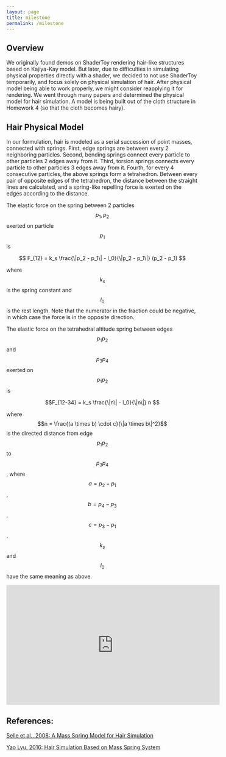 ```yaml
---
layout: page
title: milestone
permalink: /milestone
---
```


<!-- # Milestone

Jello, again!

## Accomplishments

For our project, we chose to learn Unity due to its popularity, capabilities in physical 
simulation and rendering, and potential need for efficiency.

So far, we've implemented a Jello simulation using a mass-spring model. The 
model creates a 3D grid with masses at each vertex and springs connecting
the masses. We chose the springs (structural, bending, and shearing) by extrapolating 
the structure of our cloth simulation. Afterwards, we implemented the mesh generation 
for this model, which creates a triangle mesh from the masses' vertices.

![springs](../assets/img/milestone/springs.jpeg){:style="display:block; margin-left: auto; margin-right: auto; width:30%;"}

Then, we worked with Unity to take our mesh and render it to look like Jello. This took 
some experimenting with the Unity materials and rendering pipelines.

## Preliminary Results
Here's the current state of our simulation and rendering! We added in a listener for 
keypresses which makes the Jello jump upwards.

![jello](../assets/img/milestone/jello.gif){:style="display:block; margin-left: auto; margin-right: auto; width:50%;"}

## Reflection
Overall, we thought that our model works well, but there's a couple of issues with the model and our rendering that we'd
want to improve on for our final submission.
- The mass-spring model can be unstable at times, especially when high forces are exerted
- Our render isn't as transparent and realistic as we'd like

Also, our goal is to eventually try using a material point method or other more complicated method to render the
Jello and support collisions with rigid bodies. For example, we want to simulate a bullet striking through
the Jello cube.  -->

## Overview
We originally found demos on ShaderToy rendering hair-like structures based on Kajiya-Kay model. But later, due to difficulties in simulating physical properties directly with a shader, we decided to not use ShaderToy temporarily, and focus solely on physical simulation of hair. After physical model being able to work properly, we might consider reapplying it for rendering. We went through many papers and determined the physical model for hair simulation. A model is being built out of the cloth structure in Homework 4 (so that the cloth becomes hairy).

## Hair Physical Model

In our formulation, hair is modeled as a serial succession of point masses, connected with springs. First, edge springs are between every 2 neighboring particles. Second, bending springs connect every particle to other particles 2 edges away from it. Third, torsion springs connects every particle to other particles 3 edges away from it. Fourth, for every 4 consecutive particles, the above springs form a tetrahedron. Between every pair of opposite edges of the tetrahedron, the distance between the straight lines are calculated, and a spring-like repelling force is exerted on the edges according to the distance.

The elastic force on the spring between 2 particles $$p_1, p_2$$ exerted on particle $$p_1$$ is

$$ F_{12} = k_s \frac{\|p_2 - p_1\| - l_0}{\|p_2 - p_1\|} (p_2 - p_1) $$

where $$k_s$$ is the spring constant and $$l_0$$ is the rest length. Note that the numerator in the fraction could be negative, in which case the force is in the opposite direction.

The elastic force on the tetrahedral altitude spring between edges $$p_1p_2$$ and $$p_3p_4$$ exerted on $$p_1p_2$$ is

 $$F_{12-34} = k_s \frac{\|n\| - l_0}{\|n\|} n $$

where $$n = \frac{(a \times b) \cdot c}{\|a \times b\|^2}$$is the directed distance from edge $$p_1p_2$$ to $$p_3p_4$$, where $$a = p_2 - p_1$$, $$b = p_4 - p_3$$, $$c = p_3 - p_1$$. $$k_s$$  and $$l_0$$ have the same meaning as above.

<!-- <iframe width="560" height="315" src="https://www.youtube.com/embed/4n5AfHYST6E" title="YouTube video player" frameborder="0" allow="accelerometer; autoplay; clipboard-write; encrypted-media; gyroscope; picture-in-picture; web-share" allowfullscreen></iframe> -->

<iframe width="560" height="315" src="https://www.youtube.com/embed/atkGCNHlKOA?si=_P7x_AtHHEoVeqwA" title="YouTube video player" frameborder="0" allow="accelerometer; autoplay; clipboard-write; encrypted-media; gyroscope; picture-in-picture; web-share" referrerpolicy="strict-origin-when-cross-origin" allowfullscreen></iframe>


## References: 
[Selle et al., 2008: A Mass Spring Model for Hair Simulation](https://physbam.stanford.edu/~mlentine/images/hair.pdf) 

[Yao Lyu, 2016: Hair Simulation Based on Mass Spring System](https://nccastaff.bournemouth.ac.uk/jmacey/MastersProject/MSc17/05/1.pdf)
